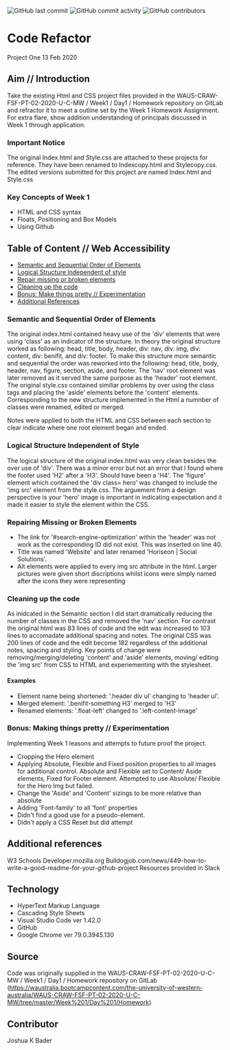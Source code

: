 ![GitHub last commit](https://img.shields.io/github/last-commit/Ryuku72/01CodeRefactor?style=for-the-badge)
![GitHub commit activity](https://img.shields.io/github/commit-activity/y/Ryuku72/01CodeRefactor?style=for-the-badge)
![GitHub contributors](https://img.shields.io/github/contributors/Ryuku72/01CodeRefactor?style=for-the-badge)

# Code Refactor 
Project One 13 Feb 2020
<br>
## Aim // Introduction
Take the existing Html and CSS project files provided in the WAUS-CRAW-FSF-PT-02-2020-U-C-MW / Week1 / Day1 / Homework repository on GitLab and refractor it to meet a outline set by the Week 1 Homework Assignment. For extra flare, show addition understanding of principals discussed in Week 1 through application.

### Important Notice
The original Index.html and Style.css are attached to these projects for reference. They have been renamed to Indexcopy.html and Stylecopy.css. The edited versions submitted for this project are named Index.html and Style.css

### Key Concepts of Week 1
* HTML and CSS syntax
* Floats, Positioning and Box Models
* Using Github

## Table of Content // Web Accessibility
* [Semantic and Sequential Order of Elements](#Semantics)
* [Logical Structure Independent of style](#Logic)
* [Repair missing or broken elements](#Repair)
* [Cleaning up the code](#Clean)
* [Bonus: Make things pretty // Experimentation](#Bonus)
* [Additional References](#Ref)


<a name="semantics"></a>
### Semantic and Sequential Order of Elements
The original index.html contained heavy use of the 'div' elements that were using 'class' as an indicator of the structure.
In theory the original structure worked as following: head, title, body, header, div: nav, div: img, div: content, div: benifit, and div: footer. To make this structure more semantic and sequential the order was reworked into the following: head, title, body, header, nav, figure, section, aside, and footer. The 'nav' root element was later removed as it served the same purpose as the 'header' root element. The original style.css contained similiar problems by over using the class tags and placing the 'aside' elements before the 'content' elements. Corresponding to the new structure implemented in the Html a numnber of classes were renamed, edited or merged.

Notes were applied to both the HTML and CSS between each section to clear indicate where one root element began and ended. 
<br>
<a name="logic"></a>
### Logical Structure Independent of Style
The logical structure of the original index.html was very clean besides the over use of 'div'. There was a minor error but not an error that I found where the footer used 'H2' after a 'H3'. Should have been a 'H4'. The 'figure' element which contained the 'div class= hero' was changed to include the 'img src' element from the style.css. The arguement from a design perspective is your 'hero' image is important in indicating expectation and it made it easier to style the element within the CSS.  

<a name="Repair"></a>
### Repairing Missing or Broken Elements
* The link for '#search-engine-optimization' within the 'header' was not work as the corresponding ID did not exist. This was inserted on line 40.
* Title was named 'Website' and later renamed 'Horiseon | Social Solutions'.
* Alt elements were applied to every img src attribute in the html. Larger pictures were given short discriptions whilst icons were simply named after the icons they were representing

<a name="Clean"></a>
### Cleaning up the code
As inidcated in the Semantic section I did start dramatically reducing the number of classes in the CSS and removed the 'nav' section. For contrast the original html was 83 lines of code and the edit was increased to 103 lines to accomadate additional spacing and notes. The original CSS was 200 lines of code and the edit become 182 regardless of the additional notes, spacing and styling. Key points of change were removing/merging/deleting 'content' and 'aside' elements, moving/ editing the 'img src' from CSS to HTML and experiementing with the stylesheet.

#### Examples
* Element name being shortened: '.header div ul' changing to 'header ul'. 
* Merged element: '.benifit-something H3' merged to 'H3'
* Renamed elements: '.float-left' changed to '.left-content-image'

<a name="bonus"></a>
### Bonus: Making things pretty // Experimentation
Implementing Week 1 leasons and attempts to future proof the project.
* Cropping the Hero element
* Applying Absolute, Flexible and Fixed position properties to all images for additional control. Absolute and Flexible set to Content/ Aside elements, Fixed for Footer element. Attempted to use Absolute/ Flexible for the Hero Img but failed. 
* Change the 'Aside' and 'Content' sizings to be more relative than absolute
* Adding 'Font-family' to all 'font' properties
* Didn't find a good use for a pseudo-element. 
* Didn't apply a CSS Reset but did attempt

<a name="ref"></a>
## Additional references
W3 Schools
Developer.mozilla.org
Bulldogjob.com/news/449-how-to-write-a-good-readme-for-your-github-project
Resources provided in Slack

## Technology
* HyperText Markup Language
* Cascading Style Sheets
* Visual Studio Code ver 1.42.0
* GitHub
* Google Chrome ver 79.0.3945.130

## Source
Code was originally supplied in the WAUS-CRAW-FSF-PT-02-2020-U-C-MW / Week1 / Day1 / Homework repository on GitLab (https://waustralia.bootcampcontent.com/the-university-of-western-australia/WAUS-CRAW-FSF-PT-02-2020-U-C-MW/tree/master/Week%201/Day%201/Homework)

## Contributor
Joshua K Bader







